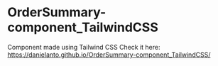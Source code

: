 # OrderSummary-component_TailwindCSS
Component made using Tailwind CSS
Check it here: https://danielanto.github.io/OrderSummary-component_TailwindCSS/
